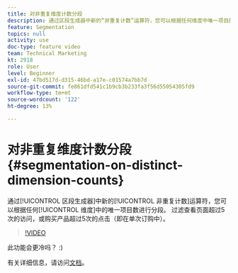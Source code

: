 ```yaml
---
title: 对非重复维度计数分段
description: 通过区段生成器中新的“非重复计数”运算符，您可以根据任何维度中唯一项目的数量进行分段。 过滤查看页面超过5次的访问，或购买产品超过5次的点击（即在单次订购中）。
feature: Segmentation
topics: null
activity: use
doc-type: feature video
team: Technical Marketing
kt: 2918
role: User
level: Beginner
exl-id: 47bd517d-d315-46bd-a17e-c01574a7bb7d
source-git-commit: fe861dfd541c1b9cb3b233fa3f56d55054305fd9
workflow-type: tm+mt
source-wordcount: '122'
ht-degree: 13%

---
```


# 对非重复维度计数分段 {#segmentation-on-distinct-dimension-counts}

通过[!UICONTROL 区段生成器]中新的[!UICONTROL 非重复计数]运算符，您可以根据任何[!UICONTROL 维度]中的唯一项目数进行分段。 过滤查看页面超过5次的访问，或购买产品超过5次的点击（即在单次订购中）。

>[!VIDEO](https://video.tv.adobe.com/v/27257/?quality=9)

此功能会更冷吗？ :)

有关详细信息，请访问[文档](https://experienceleague.adobe.com/docs/analytics/components/segmentation/segment-reference/seg-operators.html?lang=en)。
